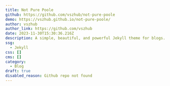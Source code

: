 ```yaml
---
title: Not Pure Poole
github: https://github.com/vszhub/not-pure-poole
demo: https://vszhub.github.io/not-pure-poole/
author: vszhub
author_link: https://github.com/vszhub
date: 2023-11-30T15:30:36.216Z
description: A simple, beautiful, and powerful Jekyll theme for blogs.
ssg:
  - Jekyll
css: []
cms: []
category:
  - Blog
draft: true
disabled_reason: Github repo not found
---
```

